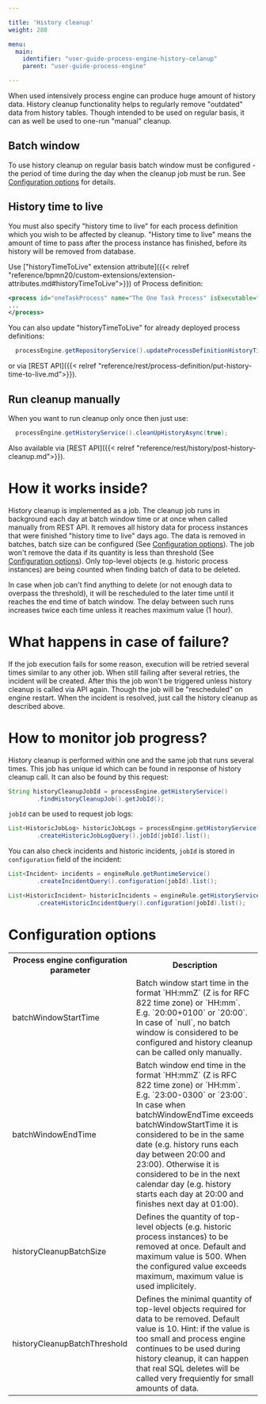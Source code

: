 ```yaml
---

title: 'History cleanup'
weight: 280

menu:
  main:
    identifier: "user-guide-process-engine-history-celanup"
    parent: "user-guide-process-engine"

---
```


When used intensively process engine can produce huge amount of history data. History cleanup functionality helps to regularly remove "outdated" 
data from history tables. Though intended to be used on regular basis, it can as well be used to one-run "manual" cleanup.

## Batch window
To use history cleanup on regular basis batch window must be configured - the period of time during the day when the cleanup job must be run. 
See [Configuration options][configuration-options] for details.

## History time to live
You must also specify "history time to live" for each process definition which you wish to be affected by cleanup. "History time to live" means the amount of time to pass after 
the process instance has finished, before its history will be removed from database.

Use ["historyTimeToLive" extension attribute]({{< relref "reference/bpmn20/custom-extensions/extension-attributes.md#historyTimeToLive">}}) of Process definition:
```xml
<process id="oneTaskProcess" name="The One Task Process" isExecutable="true" camunda:historyTimeToLive="5">
...
</process>
```
You can also update "historyTimeToLive" for already deployed process definitions:
```java
  processEngine.getRepositoryService().updateProcessDefinitionHistoryTimeToLive(processDefinitionId, 5);
```
or via [REST API]({{< relref "reference/rest/process-definition/put-history-time-to-live.md">}}).

## Run cleanup manually
When you want to run cleanup only once then just use:
```java
  processEngine.getHistoryService().cleanUpHistoryAsync(true);
```
Also available via [REST API]({{< relref "reference/rest/history/post-history-cleanup.md">}}).

# How it works inside?

History cleanup is implemented as a job. The cleanup job runs in background each day at batch window time or at once when called manually from REST API. 
It removes all history data for process instances that were finished "history time to live" days ago. The data is removed in batches, batch size can be configured 
(See [Configuration options][configuration-options]). The job won't remove the data if its quantity is less than threshold 
(See [Configuration options][configuration-options]). Only top-level objects (e.g. historic process instances) are being counted when finding 
batch of data to be deleted.

In case when job can't find anything to delete (or not enough data to overpass the threshold), it will be rescheduled to the later time until 
it reaches the end time of batch window. The delay between such runs increases twice each time unless it reaches maximum value (1 hour).

# What happens in case of failure?

If the job execution fails for some reason, execution will be retried several times similar to any other job. When still failing after several retries, 
the incident will be created. After this the job won't be triggered unless history cleanup is called via API again. Though the job will be "rescheduled" 
on engine restart. When the incident is resolved, just call the history cleanup as described above.

# How to monitor job progress?

History cleanup is performed within one and the same job that runs several times. This job has unique id which can be found in response of history cleanup call. 
It can also be found by this request:
```java
String historyCleanupJobId = processEngine.getHistoryService()
        .findHistoryCleanupJob().getJobId();
```

`jobId` can be used to request job logs:
```java
List<HistoricJobLog> historicJobLogs = processEngine.getHistoryService()
        .createHistoricJobLogQuery().jobId(jobId).list();
```

You can also check incidents and historic incidents, `jobId` is stored in `configuration` field of the incident:
```java
List<Incident> incidents = engineRule.getRuntimeService()
        .createIncidentQuery().configuration(jobId).list();

List<HistoricIncident> historicIncidents = engineRule.getHistoryService()
        .createHistoricIncidentQuery().configuration(jobId).list();
```

# Configuration options

<table class="table table-striped">
  <tr>
    <th>Process engine configuration parameter</th>
    <th>Description</th>
  </tr>
  <tr>
    <td>batchWindowStartTime</td>
    <td>Batch window start time in the format `HH:mmZ` (Z is for RFC 822 time zone) or `HH:mm`. E.g. `20:00+0100` or `20:00`. In case of `null`, no batch window is considered to be configured 
    and history cleanup can be called only manually.</td>
  </tr>
  <tr>
    <td>batchWindowEndTime</td>
    <td>Batch window end time in the format `HH:mmZ` (Z is RFC 822 time zone) or `HH:mm`. E.g. `23:00-0300` or `23:00`. In case when batchWindowEndTime exceeds batchWindowStartTime it is considered 
    to be in the same date (e.g. history runs each day between 20:00 and 23:00). Otherwise it is considered to be in the next calendar day (e.g. history starts each 
    day at 20:00 and finishes next day at 01:00).</td>
  </tr>
  <tr>
    <td>historyCleanupBatchSize</td>
    <td>Defines the quantity of top-level objects (e.g. historic process instances) to be removed at once. Default and maximum value is 500. 
    When the configured value exceeds maximum, maximum value is used implicitely.</td>
  </tr>
  <tr>
    <td>historyCleanupBatchThreshold</td>
    <td>Defines the minimal quantity of top-level objects required for data to be removed. Default value is 10. Hint: if the value is too small 
    and process engine continues to be used during history cleanup, it can happen that real SQL deletes will be called very frequiently for small amounts of data.</td>
  </tr>
</table>

[configuration-options]: #configuration-options